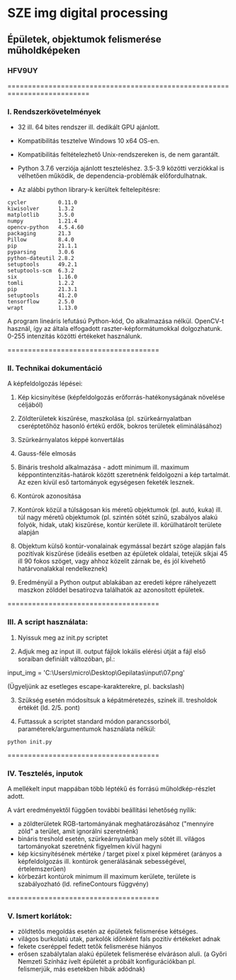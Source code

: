 # SZE img digital processing

## Épületek, objektumok felismerése műholdképeken

### HFV9UY

==========================================================================




###  I. Rendszerkövetelmények

- 32 ill. 64 bites rendszer ill. dedikált GPU ajánlott. 

- Kompatibilitás tesztelve Windows 10 x64 OS-en.
- Kompatibilitás feltételezhető Unix-rendszereken is, de nem garantált.

- Python 3.7.6 verziója ajánlott teszteléshez. 3.5-3.9 közötti verziókkal is vélhetően működik, de dependencia-problémák előfordulhatnak.

- Az alábbi python library-k kerültek feltelepítésre: 

```
cycler          0.11.0
kiwisolver      1.3.2
matplotlib      3.5.0
numpy           1.21.4
opencv-python   4.5.4.60
packaging       21.3
Pillow          8.4.0
pip             21.1.1
pyparsing       3.0.6
python-dateutil 2.8.2
setuptools      49.2.1
setuptools-scm  6.3.2
six             1.16.0
tomli           1.2.2
pip             21.3.1
setuptools      41.2.0
tensorflow      2.5.0
wrapt           1.13.0
```

A program lineáris lefutású Python-kód, Oo alkalmazása nélkül. OpenCV-t használ, így az általa elfogadott raszter-képformátumokkal dolgozhatunk. 0-255 intenzitás közötti értékeket használunk.


=====================================


### II. Technikai dokumentáció

A képfeldolgozás lépései:

1. Kép kicsinyítése (képfeldolgozás erőforrás-hatékonyságának növelése céljából)

2. Zöldterületek kiszűrése, maszkolása (pl. szürkeárnyalatban cseréptetőhöz hasonló értékű erdők, bokros területek eliminálásához)

3. Szürkeárnyalatos képpé konvertálás

4. Gauss-féle elmosás

5. Bináris treshold alkalmazása - adott minimum ill. maximum képpontintenzitás-határok között szeretnénk feldolgozni a kép tartalmát. Az ezen kívül eső tartományok egységesen feketék lesznek.

6. Kontúrok azonosítása

7. Kontúrok közül a túlságosan kis méretű objektumok (pl. autó, kuka) ill. túl nagy méretű objektumok (pl. szintén sötét színű, szabályos alakú folyók, hidak, utak) kiszűrése, kontúr kerülete ill. körülhatárolt területe alapján

8. Objektum külső kontúr-vonalainak egymással bezárt szöge alapján fals pozitívak kiszűrése (ideális esetben az épületek oldalai, tetejük síkjai 45 ill 90 fokos szöget, vagy ahhoz közelit zárnak be, és jól kivehető határvonalakkal rendelkeznek)

9. Eredményül a Python output ablakában az eredeti képre ráhelyezett maszkon zölddel besatírozva találhatók az azonosított épületek.



=====================================



### III. A script használata:

1. Nyissuk meg az init.py scriptet

2. Adjuk meg az input ill. output fájlok lokális elérési útját a fájl első soraiban definiált változóban, pl.:

input_img = 'C:\\Users\\micro\\Desktop\\Gepilatas\\input\\07.png'

(Ügyeljünk az esetleges escape-karakterekre, pl. backslash)

3. Szükség esetén módosítsuk a képátméretezés, színek ill. tresholdok értékét (ld. 2/5. pont)

4. Futtassuk a scriptet standard módon parancssorból, paraméterek/argumentumok használata nélkül: 

`python init.py`


=====================================


### IV. Tesztelés, inputok

A mellékelt input mappában több léptékű és forrású műholdkép-részlet adott.

A várt eredményektől függően további beállítási lehetőség nyílik:

- a zöldterületek RGB-tartományának meghatározásához ("mennyire zöld" a terület, amit ignorálni szeretnénk)
- bináris treshold esetén, szürkeárnyalatban mely sötét ill. világos tartományokat szeretnénk figyelmen kívül hagyni
- kép kicsinyítésének mértéke / target pixel x pixel képméret (arányos a képfeldolgozás ill. kontúrok generálásának sebességével, értelemszerűen)
- körbezárt kontúrok minimum ill maximum kerülete, területe is szabályozható (ld. refineContours függvény)


=====================================

### V. Ismert korlátok:

- zöldtetős megoldás esetén az épületek felismerése kétséges.
- világos burkolatú utak, parkolók időnként fals pozitív értékeket adnak
- fekete cseréppel fedett tetők felismerése hiányos
- erősen szabálytalan alakú épületek felismerése elváráson aluli. (a Győri Nemzeti Színház ívelt épületét a próbált konfigurációkban pl. felismerjük, más esetekben hibák adódnak)



